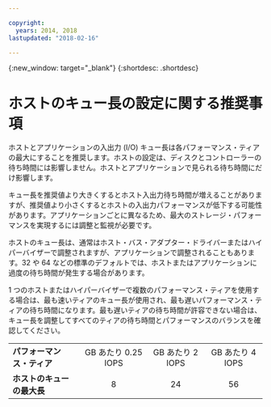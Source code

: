 ```yaml
---

copyright:
  years: 2014, 2018
lastupdated: "2018-02-16"

---
```

{:new_window: target="_blank"}
{:shortdesc: .shortdesc}

# ホストのキュー長の設定に関する推奨事項

ホストとアプリケーションの入出力 (I/O) キュー長は各パフォーマンス・ティアの最大にすることを推奨します。ホストの設定は、ディスクとコントローラーの待ち時間には影響しません。ホストとアプリケーションで見られる待ち時間にだけ影響します。

キュー長を推奨値より大きくするとホスト入出力待ち時間が増えることがありますが、推奨値より小さくするとホストの入出力パフォーマンスが低下する可能性があります。アプリケーションごとに異なるため、最大のストレージ・パフォーマンスを実現するには調整と監視が必要です。

ホストのキュー長は、通常はホスト・バス・アダプター・ドライバーまたはハイパーバイザーで調整されますが、アプリケーションで調整されることもあります。32 や 64 などの標準のデフォルトでは、ホストまたはアプリケーションに過度の待ち時間が発生する場合があります。

1 つのホストまたはハイパーバイザーで複数のパフォーマンス・ティアを使用する場合は、最も速いティアのキュー長が使用され、最も遅いパフォーマンス・ティアの待ち時間になります。最も遅いティアの待ち時間が許容できない場合は、キュー長を調整してすべてのティアの待ち時間とパフォーマンスのバランスを確認してください。

<table align="center">
	<tbody>
		<tr>
			<td><strong>パフォーマンス・ティア</strong></td>
			<td style="text-align: center; vertical-align: middle;">GB あたり 0.25 IOPS</td>
			<td style="text-align: center; vertical-align: middle;">GB あたり 2 IOPS</td>
			<td style="text-align: center; vertical-align: middle;">GB あたり 4 IOPS</td>
		</tr>
		<tr>
			<td><strong>ホストのキューの最大長</strong></td>
			<td style="text-align: center; vertical-align: middle;">8</td>
			<td style="text-align: center; vertical-align: middle;">24</td>
			<td style="text-align: center; vertical-align: middle;">56</td>
		</tr>
	</tbody>
</table>
